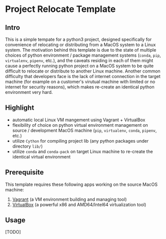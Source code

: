 # Project Relocate Template

## Intro
This is a simple tempate for a python3 project, designed specifically for convenience of relocating or distributing from a MacOS system to a Linux system. The motivation behind this template is due to the state of multiple choices of python environment / package management systems (`conda`, `pip`, `virtualenv`, `pipenv`, etc.), and the caveats residing in each of them might cause a perfectly running python project on a MacOS system to be quite difficult to relocate or distribute to another Linux machine. Another common difficulty that developers face is the lack of internet connection in the target machine (for example on a customer's virutual machine with limited or no internet for security reasons), which makes re-create an identical python environment very hard.

## Highlight
- automatic local Linux VM mangement using Vagrant + VirtualBox
- flexibility of choice on python virtual environment management on source / development MacOS machine (`pip`, `virtualenv`, `conda`, `pipenv`, etc.)
- utilize `Cython` for compiling project lib (any python packages under directory `lib/`)
- utilize `conda` and `conda-pack` on target Linux machine to re-create the identical virtual environment

## Prerequisite
This template requires these following apps working on the source MacOS machine:
1. [Vagrant](https://www.vagrantup.com/downloads.html) (a VM environment building and managing tool)
2. [VirtualBox](https://www.virtualbox.org/) (a powerful x86 and AMD64/Intel64 virtualization tool)

## Usage
[TODO]